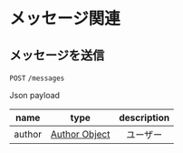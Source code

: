 # メッセージ関連

## メッセージを送信

`POST` `/messages`

Json payload

| name   | type                                  | description |
| :--:   | :--:                                  | :--:        |
| author | [Author Object](v2/users#オブジェクト) | ユーザー      |
